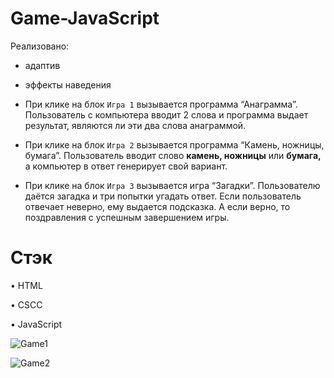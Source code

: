 # Game-JavaScript

Реализовано:

- адаптив

- эффекты наведения

- При клике на блок `Игра 1` вызывается программа “Анаграмма”. Пользователь с компьютера вводит 2 слова и программа выдает результат, являются ли эти два слова анаграммой.

- При клике на блок `Игра 2` вызывается программа “Камень, ножницы, бумага”. Пользователь вводит слово **камень, ножницы** или **бумага,** а компьютер в ответ генерирует свой вариант.

- При клике на блок `Игра 3` вызывается игра “Загадки”. Пользователю даётся загадка и три попытки угадать ответ. Если пользователь отвечает неверно, ему выдается подсказка. А если верно, то поздравления с успешным завершением игры.

# Стэк

• HTML

• CSCC

• JavaScript

![Game1](https://user-images.githubusercontent.com/94056174/188202382-c66cc8ff-b6e8-48aa-8eb9-bcee5d377ac2.jpg)

![Game2](https://user-images.githubusercontent.com/94056174/188202391-d1d8134d-e3c1-466c-b0b7-b086c613839b.jpg)
